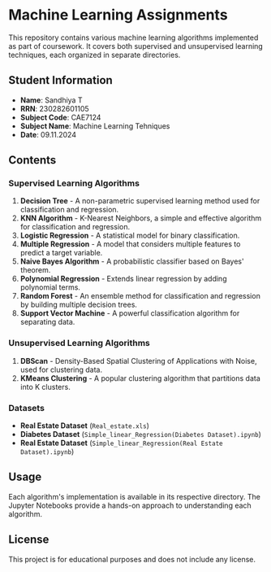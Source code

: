 # Machine Learning Assignments

This repository contains various machine learning algorithms implemented as part of coursework. It covers both supervised and unsupervised learning techniques, each organized in separate directories.

## Student Information
- **Name**: Sandhiya T
- **RRN**: 230282601105
- **Subject Code**: CAE7124
- **Subject Name**: Machine Learning Tehniques
- **Date**: 09.11.2024

## Contents

### Supervised Learning Algorithms
1. **Decision Tree** - A non-parametric supervised learning method used for classification and regression.
2. **KNN Algorithm** - K-Nearest Neighbors, a simple and effective algorithm for classification and regression.
3. **Logistic Regression** - A statistical model for binary classification.
4. **Multiple Regression** - A model that considers multiple features to predict a target variable.
5. **Naive Bayes Algorithm** - A probabilistic classifier based on Bayes' theorem.
6. **Polynomial Regression** - Extends linear regression by adding polynomial terms.
7. **Random Forest** - An ensemble method for classification and regression by building multiple decision trees.
8. **Support Vector Machine** - A powerful classification algorithm for separating data.

### Unsupervised Learning Algorithms
1. **DBScan** - Density-Based Spatial Clustering of Applications with Noise, used for clustering data.
2. **KMeans Clustering** - A popular clustering algorithm that partitions data into K clusters.

### Datasets
- **Real Estate Dataset** (`Real_estate.xls`)
- **Diabetes Dataset** (`Simple_linear_Regression(Diabetes Dataset).ipynb`)
- **Real Estate Dataset** (`Simple_linear_Regression(Real Estate Dataset).ipynb`)

## Usage
Each algorithm's implementation is available in its respective directory. The Jupyter Notebooks provide a hands-on approach to understanding each algorithm.

## License
This project is for educational purposes and does not include any license.
